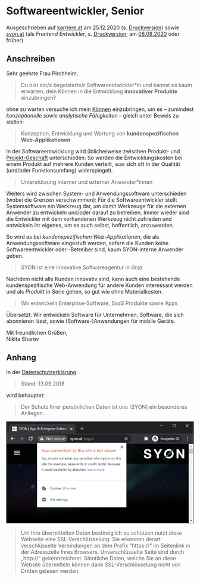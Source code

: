 # Softwareentwickler, Senior

Ausgeschrieben auf [karriere.at](https://www.karriere.at/jobs/5772741)  am 25.12.2020 (s. [Druckversion](media/softwareentwickler_karriere.at.pdf)) sowie [syon.at](http://www.syon.at/pages/careers) (als *Frontend Entwickler*, s. [Druckversion](media/frontend-entwickler_syon.at.pdf); am [08.08.2020](https://web.archive.org/web/20200929173925/http://syon.at/pages/careers) oder früher)

## Anschreiben

Sehr geehrte Frau Pirchheim,

> Du bist ein/e begeisterte/r Softwareentwickler*in und kannst es kaum erwarten, dein Können in die Entwicklung **innovativer Produkte** einzubringen?

ohne zu warten versuche ich mein [Können](https://observablehq.com/@nikita-sharov/publications) einzubringen, um es – zumindest *konzeptionelle sowie analytische Fähigkeiten* – gleich unter Beweis zu stellen:

> Konzeption, Entwicklung und Wartung von **kundenspezifischen Web-Applikationen**

In der Softwareentwicklung wird üblicherweise zwischen Produkt- und [Projekt-Geschäft](http://www.syon.at/pages/portfolio) unterschieden: So werden die Entwicklungskosten bei einem Produkt auf mehrere Kunden verteilt, was sich oft in der Qualität (und/oder Funktionsumfang) widerspiegelt.

> Unterstützung interner und externer Anwender*innen

Weiters wird zwischen System- und Anwendungssoftware unterschieden (wobei die Grenzen verschwimmen): Für die Softwareentwickler stellt Systemsoftware ein Werkzeug dar, um damit Werkzeuge für die externen Anwender zu entwickeln und/oder darauf zu betreiben. Immer wieder sind die Entwickler mit dem vorhandenen Werkzeug nicht zufrieden und entwickeln ihr eigenes, um es auch selbst, hoffentlich, anzuwenden.

So wird es bei *kundenspezifischen Web-Applikationen*, die als Anwendungssoftware eingestuft werden, sofern die Kunden keine Softwareentwickler oder -Betreiber sind, kaum SYON-interne Anwender geben.

> SYON ist eine innovative Softwareagentur in Graz

Nachdem nicht alle Kunden innovativ sind, kann auch eine bestehende kundenspezifische Web-Anwendung für andere Kunden interessant werden und als *Produkt* in Serie gehen, so gut wie ohne Materialkosten.

> Wir entwickeln Enterprise-Software, SaaS Produkte sowie Apps

Übersetzt: Wir entwickeln Software für Unternehmen, Software, die sich abonnieren lässt, sowie (Software-)Anwendungen für mobile Geräte.

Mit freundlichen Grüßen,  
Nikita Sharov

## Anhang

In der [Datenschutzerklärung](http://www.syon.at/pages/privacy)

> Stand: 13.09.2018

wird behauptet:

> Der Schutz Ihrer persönlichen Daten ist uns [SYON] ein besonderes Anliegen.

![SYON Homepage, Stand: 28.12.2020](media/homepage.png)

> Um Ihre übermittelten Daten bestmöglich zu schützen nutzt diese Webseite eine SSL-Verschlüsselung. Sie erkennen derart verschlüsselte Verbindungen an dem Präfix “https://“ im Seitenlink in der Adresszeile Ihres Browsers. Unverschlüsselte Seite sind durch „http://“ gekennzeichnet. Sämtliche Daten, welche Sie an diese Website übermitteln können dank SSL-Verschlüsselung nicht von Dritten gelesen werden.
